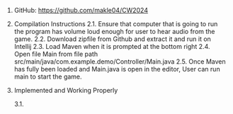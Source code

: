 1. GitHub: https://github.com/makle04/CW2024

2. Compilation Instructions
   2.1. Ensure that computer that is going to run the program has volume loud enough for user to hear audio from the game.
   2.2. Download zipfile from Github and extract it and run it on Intellij
   2.3. Load Maven when it is prompted at the bottom right
   2.4. Open file Main from file path src/main/java/com.example.demo/Controller/Main.java
   2.5. Once Maven has fully been loaded and Main.java is open in the editor, User can run main to start the game.

3. Implemented and Working Properly
   
   3.1. 

  
